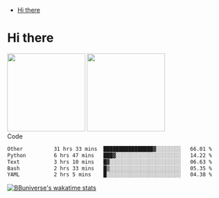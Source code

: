 <!--ts-->
* [Hi there](#hi-there)

<!-- Created by https://github.com/ekalinin/github-markdown-toc -->
<!-- Added by: runner, at: Wed Sep 27 04:19:34 UTC 2023 -->

<!--te-->


# Hi there

<!--
**BBuniverse/BBuniverse** is a ✨ _special_ ✨ repository because its `README.md` (this file) appears on your GitHub profile.

Here are some ideas to get you started:

- 🔭 I’m currently working on ...
- 🌱 I’m currently learning ...
- 👯 I’m looking to collaborate on ...
- 🤔 I’m looking for help with ...
- 💬 Ask me about ...
- 📫 How to reach me: ...
- 😄 Pronouns: ...
- ⚡ Fun fact: ...
-->


<div display="flex">
  <img src="https://github-readme-stats.vercel.app/api?username=BBuniverse&show_icons=true&count_private=true&theme=radical&hide_border=true" height="180"/>
  <img src="https://github-readme-stats.vercel.app/api/top-langs/?username=BBuniverse&layout=compact&theme=radical&hide_border=true" height="180"/>
</div
     

## Code
<!--START_SECTION:waka-->

```txt
Other          31 hrs 33 mins  ████████████████▓░░░░░░░░   66.01 %
Python         6 hrs 47 mins   ███▓░░░░░░░░░░░░░░░░░░░░░   14.22 %
Text           3 hrs 10 mins   █▓░░░░░░░░░░░░░░░░░░░░░░░   06.63 %
Bash           2 hrs 33 mins   █▒░░░░░░░░░░░░░░░░░░░░░░░   05.35 %
YAML           2 hrs 5 mins    █░░░░░░░░░░░░░░░░░░░░░░░░   04.38 %
```

<!--END_SECTION:waka-->
     
[![BBuniverse's wakatime stats](https://github-readme-stats.vercel.app/api/wakatime?username=BBuniverse)](https://github.com/anuraghazra/github-readme-stats)
